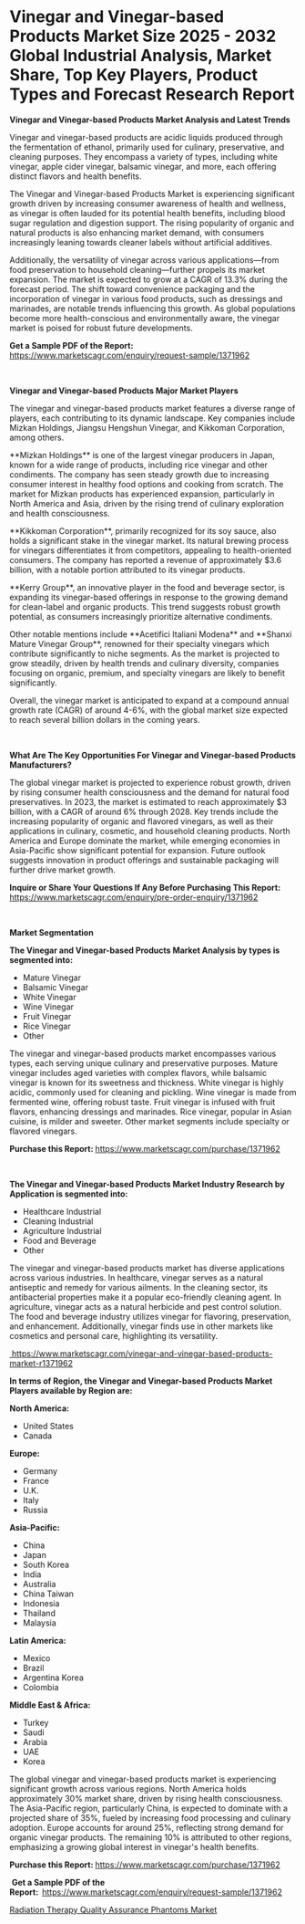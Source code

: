 <p><h1>Vinegar and Vinegar-based Products Market Size 2025 - 2032 Global Industrial Analysis, Market Share, Top Key Players, Product Types and Forecast Research Report</h1></p><p><strong>Vinegar and Vinegar-based Products Market Analysis and Latest Trends</strong></p>
<p><p>Vinegar and vinegar-based products are acidic liquids produced through the fermentation of ethanol, primarily used for culinary, preservative, and cleaning purposes. They encompass a variety of types, including white vinegar, apple cider vinegar, balsamic vinegar, and more, each offering distinct flavors and health benefits.</p><p>The Vinegar and Vinegar-based Products Market is experiencing significant growth driven by increasing consumer awareness of health and wellness, as vinegar is often lauded for its potential health benefits, including blood sugar regulation and digestion support. The rising popularity of organic and natural products is also enhancing market demand, with consumers increasingly leaning towards cleaner labels without artificial additives.</p><p>Additionally, the versatility of vinegar across various applications—from food preservation to household cleaning—further propels its market expansion. The market is expected to grow at a CAGR of 13.3% during the forecast period. The shift toward convenience packaging and the incorporation of vinegar in various food products, such as dressings and marinades, are notable trends influencing this growth. As global populations become more health-conscious and environmentally aware, the vinegar market is poised for robust future developments.</p></p>
<p><strong>Get a Sample PDF of the Report:&nbsp;</strong> <a href="https://www.marketscagr.com/enquiry/request-sample/1371962?utm_campaign=3098&utm_medium=2&utm_source=Github&utm_content=ia&utm_term=22032025&utm_id=vinegar-and-vinegar-based-products">https://www.marketscagr.com/enquiry/request-sample/1371962</a></p>
<p>&nbsp;</p>
<p><strong>Vinegar and Vinegar-based Products Major Market Players</strong></p>
<p><p>The vinegar and vinegar-based products market features a diverse range of players, each contributing to its dynamic landscape. Key companies include Mizkan Holdings, Jiangsu Hengshun Vinegar, and Kikkoman Corporation, among others.</p><p>**Mizkan Holdings** is one of the largest vinegar producers in Japan, known for a wide range of products, including rice vinegar and other condiments. The company has seen steady growth due to increasing consumer interest in healthy food options and cooking from scratch. The market for Mizkan products has experienced expansion, particularly in North America and Asia, driven by the rising trend of culinary exploration and health consciousness.</p><p>**Kikkoman Corporation**, primarily recognized for its soy sauce, also holds a significant stake in the vinegar market. Its natural brewing process for vinegars differentiates it from competitors, appealing to health-oriented consumers. The company has reported a revenue of approximately $3.6 billion, with a notable portion attributed to its vinegar products.</p><p>**Kerry Group**, an innovative player in the food and beverage sector, is expanding its vinegar-based offerings in response to the growing demand for clean-label and organic products. This trend suggests robust growth potential, as consumers increasingly prioritize alternative condiments.</p><p>Other notable mentions include **Acetifici Italiani Modena** and **Shanxi Mature Vinegar Group**, renowned for their specialty vinegars which contribute significantly to niche segments. As the market is projected to grow steadily, driven by health trends and culinary diversity, companies focusing on organic, premium, and specialty vinegars are likely to benefit significantly. </p><p>Overall, the vinegar market is anticipated to expand at a compound annual growth rate (CAGR) of around 4-6%, with the global market size expected to reach several billion dollars in the coming years.</p></p>
<p>&nbsp;</p>
<p><strong>What Are The Key Opportunities For Vinegar and Vinegar-based Products Manufacturers?</strong></p>
<p><p>The global vinegar market is projected to experience robust growth, driven by rising consumer health consciousness and the demand for natural food preservatives. In 2023, the market is estimated to reach approximately $3 billion, with a CAGR of around 6% through 2028. Key trends include the increasing popularity of organic and flavored vinegars, as well as their applications in culinary, cosmetic, and household cleaning products. North America and Europe dominate the market, while emerging economies in Asia-Pacific show significant potential for expansion. Future outlook suggests innovation in product offerings and sustainable packaging will further drive market growth.</p></p>
<p><strong>Inquire or Share Your Questions If Any Before Purchasing This Report:</strong> <a href="https://www.marketscagr.com/enquiry/pre-order-enquiry/1371962?utm_campaign=3098&utm_medium=2&utm_source=Github&utm_content=ia&utm_term=22032025&utm_id=vinegar-and-vinegar-based-products">https://www.marketscagr.com/enquiry/pre-order-enquiry/1371962</a></p>
<p>&nbsp;</p>
<p><strong>Market Segmentation</strong></p>
<p><strong>The Vinegar and Vinegar-based Products Market Analysis by types is segmented into:</strong></p>
<p><ul><li>Mature Vinegar</li><li>Balsamic Vinegar</li><li>White Vinegar</li><li>Wine Vinegar</li><li>Fruit Vinegar</li><li>Rice Vinegar</li><li>Other</li></ul></p>
<p><p>The vinegar and vinegar-based products market encompasses various types, each serving unique culinary and preservative purposes. Mature vinegar includes aged varieties with complex flavors, while balsamic vinegar is known for its sweetness and thickness. White vinegar is highly acidic, commonly used for cleaning and pickling. Wine vinegar is made from fermented wine, offering robust taste. Fruit vinegar is infused with fruit flavors, enhancing dressings and marinades. Rice vinegar, popular in Asian cuisine, is milder and sweeter. Other market segments include specialty or flavored vinegars.</p></p>
<p><strong>Purchase this Report:&nbsp;</strong><a href="https://www.marketscagr.com/purchase/1371962?utm_campaign=3098&utm_medium=2&utm_source=Github&utm_content=ia&utm_term=22032025&utm_id=vinegar-and-vinegar-based-products">https://www.marketscagr.com/purchase/1371962</a></p>
<p>&nbsp;</p>
<p><strong>The Vinegar and Vinegar-based Products Market Industry Research by Application is segmented into:</strong></p>
<p><ul><li>Healthcare Industrial</li><li>Cleaning Industrial</li><li>Agriculture Industrial</li><li>Food and Beverage</li><li>Other</li></ul></p>
<p><p>The vinegar and vinegar-based products market has diverse applications across various industries. In healthcare, vinegar serves as a natural antiseptic and remedy for various ailments. In the cleaning sector, its antibacterial properties make it a popular eco-friendly cleaning agent. In agriculture, vinegar acts as a natural herbicide and pest control solution. The food and beverage industry utilizes vinegar for flavoring, preservation, and enhancement. Additionally, vinegar finds use in other markets like cosmetics and personal care, highlighting its versatility.</p></p>
<p><a href="https://www.marketscagr.com/vinegar-and-vinegar-based-products-market-r1371962?utm_campaign=3098&utm_medium=2&utm_source=Github&utm_content=ia&utm_term=22032025&utm_id=vinegar-and-vinegar-based-products">&nbsp;https://www.marketscagr.com/vinegar-and-vinegar-based-products-market-r1371962</a></p>
<p><strong>In terms of Region, the Vinegar and Vinegar-based Products Market Players available by Region are:</strong></p>
<p>
    <p> <strong> North America: </strong>
        <ul>
            <li>United States</li>
            <li>Canada</li>
        </ul>
        </p> 
    <p> <strong> Europe: </strong>
        <ul>
            <li>Germany</li>
            <li>France</li>
            <li>U.K.</li>
            <li>Italy</li>
            <li>Russia</li>
        </ul>
        </p> 
    <p> <strong> Asia-Pacific: </strong>
        <ul>
            <li>China</li>
            <li>Japan</li>
            <li>South Korea</li>
            <li>India</li>
            <li>Australia</li>
            <li>China Taiwan</li>
            <li>Indonesia</li>
            <li>Thailand</li>
            <li>Malaysia</li>
        </ul>
        </p> 
    <p> <strong> Latin America: </strong>
        <ul>
            <li>Mexico</li>
            <li>Brazil</li>
            <li>Argentina Korea</li>
            <li>Colombia</li>
        </ul>
        </p> 
    <p> <strong> Middle East & Africa: </strong>
        <ul>
            <li>Turkey</li>
            <li>Saudi</li>
            <li>Arabia</li>
            <li>UAE</li>
            <li>Korea</li>
        </ul>
    </p>
    </p>
<p><p>The global vinegar and vinegar-based products market is experiencing significant growth across various regions. North America holds approximately 30% market share, driven by rising health consciousness. The Asia-Pacific region, particularly China, is expected to dominate with a projected share of 35%, fueled by increasing food processing and culinary adoption. Europe accounts for around 25%, reflecting strong demand for organic vinegar products. The remaining 10% is attributed to other regions, emphasizing a growing global interest in vinegar's health benefits.</p></p>
<p><strong>Purchase this Report: </strong><a href="https://www.marketscagr.com/purchase/1371962?utm_campaign=3098&utm_medium=2&utm_source=Github&utm_content=ia&utm_term=22032025&utm_id=vinegar-and-vinegar-based-products">https://www.marketscagr.com/purchase/1371962</a></p>
<p>&nbsp;<strong>Get a Sample PDF of the Report:&nbsp;&nbsp;</strong><a href="https://www.marketscagr.com/enquiry/request-sample/1371962?utm_campaign=3098&utm_medium=2&utm_source=Github&utm_content=ia&utm_term=22032025&utm_id=vinegar-and-vinegar-based-products">https://www.marketscagr.com/enquiry/request-sample/1371962</a></p>
<p><strong></strong></p>
<p><p><a href="https://github.com/vassihucz/Market-Research-Report-List-1/blob/main/radiation-therapy-quality-assurance-phantoms-market.md?utm_campaign=3098&utm_medium=2&utm_source=Github&utm_content=ia&utm_term=22032025&utm_id=vinegar-and-vinegar-based-products">Radiation Therapy Quality Assurance Phantoms Market</a></p></p>
